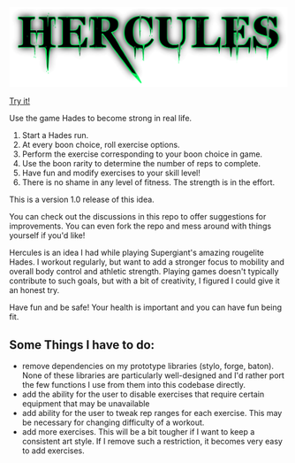[![Hercules](resources/public/hercules-logo.png)](https://adam-james-v.github.io/dev/hercules/)

[Try it!](https://adam-james-v.github.io/dev/hercules/)

Use the game Hades to become strong in real life.

1. Start a Hades run.
2. At every boon choice, roll exercise options.
3. Perform the exercise corresponding to your boon choice in game.
4. Use the boon rarity to determine the number of reps to complete.
5. Have fun and modify exercises to your skill level!
6. There is no shame in any level of fitness. The strength is in the effort.

This is a version 1.0 release of this idea. 

You can check out the discussions in this repo to offer suggestions for improvements. You can even fork the repo and mess around with things yourself if you'd like!

Hercules is an idea I had while playing Supergiant's amazing rougelite Hades. I workout regularly, but want to add a stronger focus to mobility and overall body control and athletic strength. Playing games doesn't typically contribute to such goals, but with a bit of creativity, I figured I could give it an honest try.

Have fun and be safe! Your health is important and you can have fun being fit.

## Some Things I have to do:

- remove dependencies on my prototype libraries (stylo, forge, baton). None of these libraries are particularly well-designed and I'd rather port the few functions I use from them into this codebase directly.
- add the ability for the user to disable exercises that require certain equipment that may be unavailable
- add ability for the user to tweak rep ranges for each exercise. This may be necessary for changing difficulty of a workout.
- add more exercises. This will be a bit tougher if I want to keep a consistent art style. If I remove such a restriction, it becomes very easy to add exercises.
